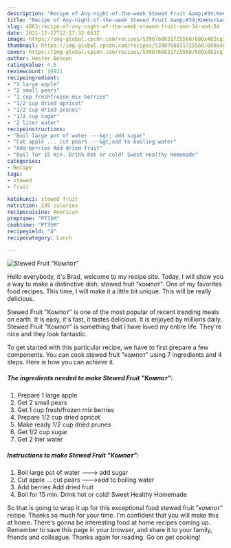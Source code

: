 ```yaml
---
description: "Recipe of Any-night-of-the-week Stewed Fruit &amp;#34;Компот&amp;#34;"
title: "Recipe of Any-night-of-the-week Stewed Fruit &amp;#34;Компот&amp;#34;"
slug: 4663-recipe-of-any-night-of-the-week-stewed-fruit-and-34-and-34
date: 2021-12-22T12:17:32.661Z
image: https://img-global.cpcdn.com/recipes/5390768831725568/680x482cq70/stewed-fruit-компот-recipe-main-photo.jpg
thumbnail: https://img-global.cpcdn.com/recipes/5390768831725568/680x482cq70/stewed-fruit-компот-recipe-main-photo.jpg
cover: https://img-global.cpcdn.com/recipes/5390768831725568/680x482cq70/stewed-fruit-компот-recipe-main-photo.jpg
author: Hester Benson
ratingvalue: 4.5
reviewcount: 10921
recipeingredient:
- "1 large apple"
- "2 small pears"
- "1 cup freshfrozen mix berries"
- "1/2 cup dried apricot"
- "1/2 cup dried prunes"
- "1/2 cup sugar"
- "2 liter water"
recipeinstructions:
- "Boil large pot of water ---&gt; add sugar"
- "Cut apple ... cut pears ---&gt;add to boiling water"
- "Add berries Add dried fruit"
- "Boil for 15 min. Drink hot or cold! Sweet Healthy Homemade"
categories:
- Recipe
tags:
- stewed
- fruit

katakunci: stewed fruit 
nutrition: 235 calories
recipecuisine: American
preptime: "PT35M"
cooktime: "PT35M"
recipeyield: "4"
recipecategory: Lunch

---
```



![Stewed Fruit &#34;Компот&#34;](https://img-global.cpcdn.com/recipes/5390768831725568/680x482cq70/stewed-fruit-компот-recipe-main-photo.jpg)

Hello everybody, it's Brad, welcome to my recipe site. Today, I will show you a way to make a distinctive dish, stewed fruit &#34;компот&#34;. One of my favorites food recipes. This time, I will make it a little bit unique. This will be really delicious.



Stewed Fruit &#34;Компот&#34; is one of the most popular of recent trending meals on earth. It is easy, it's fast, it tastes delicious. It is enjoyed by millions daily. Stewed Fruit &#34;Компот&#34; is something that I have loved my entire life. They're nice and they look fantastic.


To get started with this particular recipe, we have to first prepare a few components. You can cook stewed fruit &#34;компот&#34; using 7 ingredients and 4 steps. Here is how you can achieve it.

<!--inarticleads1-->

##### The ingredients needed to make Stewed Fruit &#34;Компот&#34;:

1. Prepare 1 large apple
1. Get 2 small pears
1. Get 1 cup fresh/frozen mix berries
1. Prepare 1/2 cup dried apricot
1. Make ready 1/2 cup dried prunes
1. Get 1/2 cup sugar
1. Get 2 liter water




<!--inarticleads2-->

##### Instructions to make Stewed Fruit &#34;Компот&#34;:

1. Boil large pot of water ---&gt; add sugar
1. Cut apple ... cut pears ---&gt;add to boiling water
1. Add berries Add dried fruit
1. Boil for 15 min. Drink hot or cold! Sweet Healthy Homemade




So that is going to wrap it up for this exceptional food stewed fruit &#34;компот&#34; recipe. Thanks so much for your time. I'm confident that you will make this at home. There's gonna be interesting food at home recipes coming up. Remember to save this page in your browser, and share it to your family, friends and colleague. Thanks again for reading. Go on get cooking!
